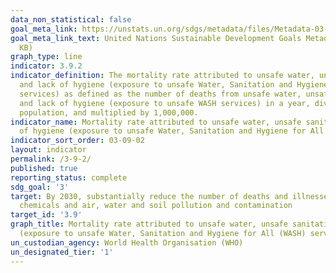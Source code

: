 ```yaml
---
data_non_statistical: false
goal_meta_link: https://unstats.un.org/sdgs/metadata/files/Metadata-03-09-02.pdf
goal_meta_link_text: United Nations Sustainable Development Goals Metadata (PDF 214
  KB)
graph_type: line
indicator: 3.9.2
indicator_definition: The mortality rate attributed to unsafe water, unsafe sanitation
  and lack of hygiene (exposure to unsafe Water, Sanitation and Hygiene for All (WASH)
  services) as defined as the number of deaths from unsafe water, unsafe sanitation
  and lack of hygiene (exposure to unsafe WASH services) in a year, divided by the
  population, and multiplied by 1,000,000.
indicator_name: Mortality rate attributed to unsafe water, unsafe sanitation and lack
  of hygiene (exposure to unsafe Water, Sanitation and Hygiene for All (WASH) services)
indicator_sort_order: 03-09-02
layout: indicator
permalink: /3-9-2/
published: true
reporting_status: complete
sdg_goal: '3'
target: By 2030, substantially reduce the number of deaths and illnesses from hazardous
  chemicals and air, water and soil pollution and contamination
target_id: '3.9'
graph_title: Mortality rate attributed to unsafe water, unsafe sanitation and lack of hygiene
  (exposure to unsafe Water, Sanitation and Hygiene for All (WASH) services)
un_custodian_agency: World Health Organisation (WHO)
un_designated_tier: '1'
---
```

